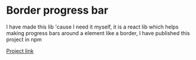 # Border progress bar

I have made this lib 'cause I need it myself, it is a react lib which helps making progress bars around a element like a border, I have published this project in npm

[Project link](https://github.com/meshya/border-progress-bar)